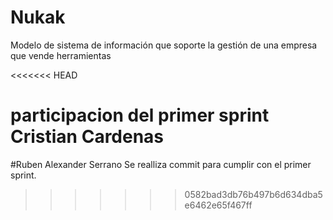 # Nukak
Modelo de sistema de información que soporte la gestión de una empresa que vende herramientas

<<<<<<< HEAD

participacion del primer sprint Cristian Cardenas
=======
#Ruben Alexander Serrano
Se realliza commit para cumplir con el primer sprint.
>>>>>>> 0582bad3db76b497b6d634dba5e6462e65f467ff
